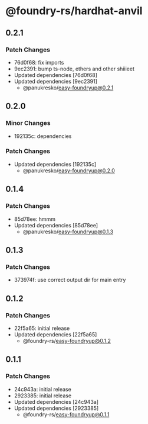 # @foundry-rs/hardhat-anvil

## 0.2.1

### Patch Changes

- 76d0f68: fix imports
- 9ec2391: bump ts-node, ethers and other shiiieet
- Updated dependencies [76d0f68]
- Updated dependencies [9ec2391]
  - @panukresko/easy-foundryup@0.2.1

## 0.2.0

### Minor Changes

- 192135c: dependencies

### Patch Changes

- Updated dependencies [192135c]
  - @panukresko/easy-foundryup@0.2.0

## 0.1.4

### Patch Changes

- 85d78ee: hmmm
- Updated dependencies [85d78ee]
  - @panukresko/easy-foundryup@0.1.3

## 0.1.3

### Patch Changes

- 373974f: use correct output dir for main entry

## 0.1.2

### Patch Changes

- 22f5a65: initial release
- Updated dependencies [22f5a65]
  - @foundry-rs/easy-foundryup@0.1.2

## 0.1.1

### Patch Changes

- 24c943a: initial release
- 2923385: initial release
- Updated dependencies [24c943a]
- Updated dependencies [2923385]
  - @foundry-rs/easy-foundryup@0.1.1
